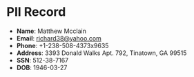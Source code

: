 # PII Record
- **Name**: Matthew Mcclain
- **Email**: richard38@yahoo.com
- **Phone**: +1-238-508-4373x9635
- **Address**: 3393 Donald Walks Apt. 792, Tinatown, GA 99515
- **SSN**: 512-38-7167
- **DOB**: 1946-03-27
